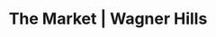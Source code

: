 ---
title: "The Market | Wagner Hills"
url: /township-of-langley/the-market-wagner-hills/
shop: shop
---